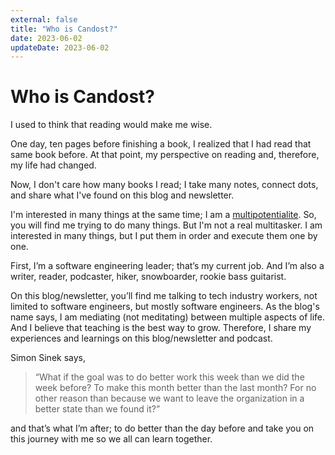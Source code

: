 ```yaml
---
external: false
title: "Who is Candost?"
date: 2023-06-02
updateDate: 2023-06-02
---
```


# Who is Candost?

I used to think that reading would make me wise.

One day, ten pages before finishing a book, I realized that I had read that same book before. At that point, my perspective on reading and, therefore, my life had changed.

Now, I don't care how many books I read; I take many notes, connect dots, and share what I've found on this blog and newsletter.

I'm interested in many things at the same time; I am a [multipotentialite](https://www.ted.com/talks/emilie_wapnick_why_some_of_us_don_t_have_one_true_calling). So, you will find me trying to do many things. But I'm not a real multitasker. I am interested in many things, but I put them in order and execute them one by one.

First, I’m a software engineering leader; that’s my current job. And I’m also a writer, reader, podcaster, hiker, snowboarder, rookie bass guitarist.

On this blog/newsletter, you’ll find me talking to tech industry workers, not limited to software engineers, but mostly software engineers. As the blog's name says, I am mediating (not meditating) between multiple aspects of life. And I believe that teaching is the best way to grow. Therefore, I share my experiences and learnings on this blog/newsletter and podcast.

Simon Sinek says,

> “What if the goal was to do better work this week than we did the week before? To make this month better than the last month? For no other reason than because we want to leave the organization in a better state than we found it?”

and that’s what I’m after; to do better than the day before and take you on this journey with me so we all can learn together.
